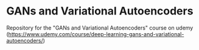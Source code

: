 # GANs and Variational Autoencoders
Repository for the "GANs and Variational Autoencoders" course on udemy (https://www.udemy.com/course/deep-learning-gans-and-variational-autoencoders/)
